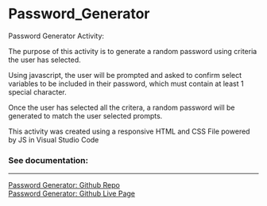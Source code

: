 # Password_Generator
Password Generator Activity:

The purpose of this activity is to generate a random password using criteria the user has selected. 

Using javascript, the user will be prompted and asked to confirm select variables to be included in their password, which must contain at least 1 special character.

Once the user has selected all the critera, a random password will be generated to match the user selected prompts.

This activity was created using a responsive HTML and CSS File powered by JS in Visual Studio Code


### See documentation:
- - - - -

<a href = "https://github.com/JesikaRenea/Password_Generator">Password Generator: Github Repo</a>
<br>
<a href = "https://jesikarenea.github.io/Password_Generator/">Password Generator: Github Live Page</a>